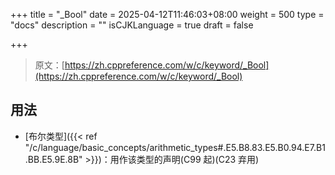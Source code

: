 +++
title = "_Bool"
date = 2025-04-12T11:46:03+08:00
weight = 500
type = "docs"
description = ""
isCJKLanguage = true
draft = false

+++

> 原文：[https://zh.cppreference.com/w/c/keyword/_Bool](https://zh.cppreference.com/w/c/keyword/_Bool)

## 用法

- [布尔类型]({{< ref "/c/language/basic_concepts/arithmetic_types#.E5.B8.83.E5.B0.94.E7.B1.BB.E5.9E.8B" >}})：用作该类型的声明(C99 起)(C23 弃用)

